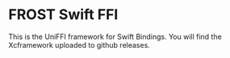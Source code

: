 # FROST Swift FFI

This is the UniFFI framework for Swift Bindings. You will
find the Xcframework uploaded to github releases.